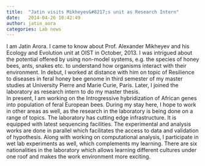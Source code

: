 ```yaml
---
title:  "Jatin visits Mikheyev&#8217;s unit as Research Intern"
date:   2014-04-26 10:42:49
author: jatin_aora
categories: Lab news
---
```


I am Jatin Arora. I came to know about Prof. Alexander Mikheyev and his Ecology and Evolution unit at OIST in October, 2013. I was intrigued about the potential offered by using non-model systems, e.g. the species of honey bees, ants, snakes etc. to understand how organisms interact with their environment. In debut, I worked at distance with him on topic of Resilience to diseases in feral honey bee genome in third semester of my master studies at University Pierre and Marie Curie, Paris. Later, I joined the laboratory as research intern to do my master thesis. <br>In present, I am working on the Introgressive hybridization of African genes into population of feral European bees. During my stay here, I hope to work in other areas as well, as the research in the laboratory is being done on a range of topics. The laboratory has cutting edge infrastructure. It is equipped with latest sequencing facilities. The experimental and analysis works are done in parallel which facilitates the access to data and validation of hypothesis. Along with working on computational analysis, I participate in wet lab experiments as well, which complements my learning. There are six nationalities in the laboratory which allows learning different cultures under one roof and makes the work environment more exciting.
